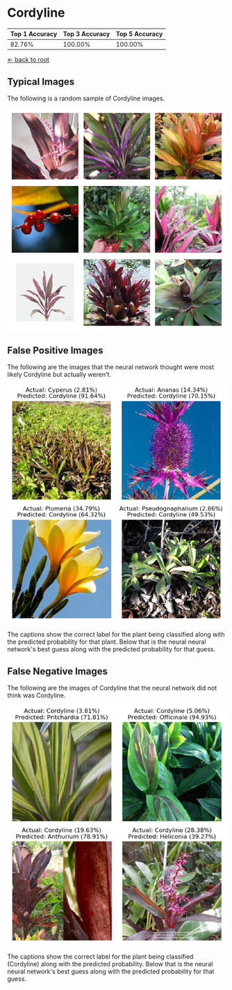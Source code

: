 
# Cordyline

| Top 1 Accuracy | Top 3 Accuracy | Top 5 Accuracy | 
| --- | --- | --- |
| 82.76% | 100.00% | 100.00% | 

[← back to root](https://github.com/HACC2018/ohia.ai#results)

## Typical Images
The following is a random sample of Cordyline images.
<p align="center"> <img src="../../../figures/typical/Cordyline.png?raw=true"> </p>

## False Positive Images
The following are the images that the neural network thought were most likely Cordyline but actually weren't.  
<p align="center"> <img src="../../../figures/false_positives/Cordyline.png?raw=true"> </p>
The captions show the correct label for the plant being classified along with the predicted probability for that plant.  Below that is the neural neural network's best guess along with the predicted probability for that guess.

## False Negative Images
The following are the images of Cordyline that the neural network did not think was Cordyline.  
<p align="center"> <img src="../../../figures/false_negatives/Cordyline.png?raw=true"> </p>
The captions show the correct label for the plant being classified (Cordyline) along with the predicted probability.  Below that is the neural neural network's best guess along with the predicted probability for that guess.
